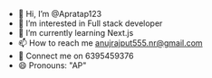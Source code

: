 - 👋 Hi, I’m @Apratap123
- 👀 I’m interested in Full stack developer
- 🌱 I’m currently learning Next.js
- 📫 How to reach me anujrajput555.nr@gmail.com
- 📱 Connect me on 6395459376
- 😄 Pronouns: "AP"

<!---
Apratap123/Apratap123 is a ✨ special ✨ repository because its `README.md` (this file) appears on your GitHub profile.
You can click the Preview link to take a look at your changes.
--->
